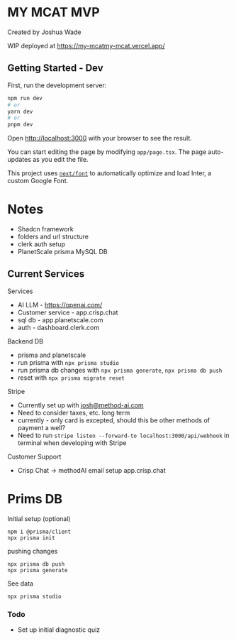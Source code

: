 
# MY MCAT MVP

Created by Joshua Wade

WIP deployed at
https://my-mcatmy-mcat.vercel.app/

## Getting Started - Dev

First, run the development server:

```bash
npm run dev
# or
yarn dev
# or
pnpm dev
```

Open [http://localhost:3000](http://localhost:3000) with your browser to see the result.

You can start editing the page by modifying `app/page.tsx`. The page auto-updates as you edit the file.

This project uses [`next/font`](https://nextjs.org/docs/basic-features/font-optimization) to automatically optimize and load Inter, a custom Google Font.



# Notes

- Shadcn framework 
- folders and url structure
- clerk auth setup
- PlanetScale prisma MySQL DB

## Current Services
Services
- AI LLM - https://openai.com/
- Customer service - app.crisp.chat
- sql db - app.planetscale.com
- auth - dashboard.clerk.com

Backend DB
- prisma and planetscale
- run prisma with `npx prisma studio`
- run prisma db changes with `npx prisma generate`, `npx prisma db push `
- reset with `npx prisma migrate reset`

Stripe
- Currently set up with josh@method-ai.com
- Need to consider taxes, etc. long term
- currently - only card is excepted, should this be other methods of payment a well?
- Need to run `stripe listen --forward-to localhost:3000/api/webhook` in terminal when developing with Stripe

Customer Support
- Crisp Chat -> methodAI email setup app.crisp.chat


# Prims DB

Initial setup (optional)
```
npm i @prisma/client
npx prisma init
```

pushing changes

```
npx prisma db push
npx prisma generate
```

See data

```npx prisma studio```



### Todo
- Set up initial diagnostic quiz

